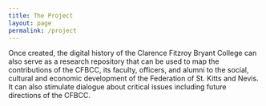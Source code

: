 ```yaml
---
title: The Project
layout: page
permalink: /project
---
```


Once created, the digital history of the Clarence Fitzroy Bryant College can also serve as a
research repository that can be used to map the contributions of the CFBCC, its faculty, officers,
and alumni to the social, cultural and economic development of the Federation of St. Kitts and
Nevis. It can also stimulate dialogue about critical issues including future directions of the
CFBCC.